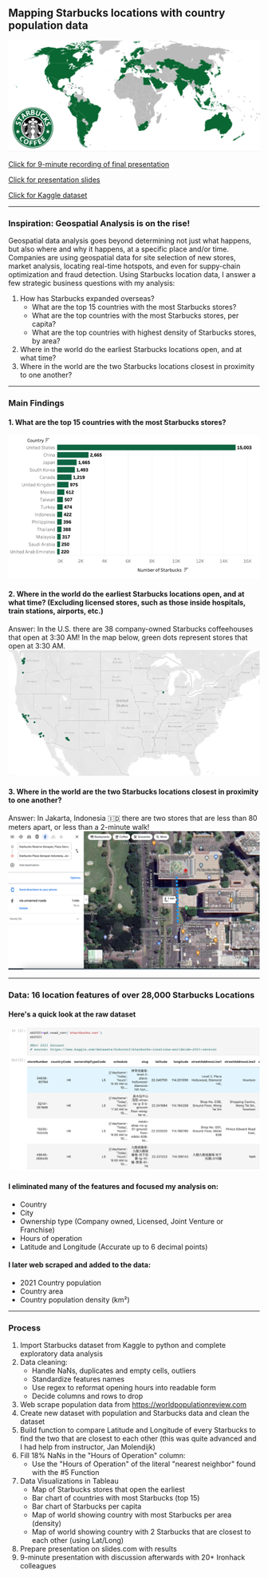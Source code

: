 ## Mapping Starbucks locations with country population data
![](https://github.com/hollyjanedalton/final_ironhack_project/blob/main/starbucks_map.png)

[Click for 9-minute recording of final presentation](https://ironhack.zoom.us/rec/play/z_KuzP88l79dzVBAtHaR-vPE4Xi4xUGUU-C3D948G81Z7jHR7GCBa8oip2yDNDrNwbnBrP9AWwVZ6sM9.WElypAcnuo2-6udI?startTime=1660305720000&_x_zm_rtaid=v-1r2qOaSt-VQG_GldUWIA.1660487182977.ee234b4949979eb90f4b2d2092f0085f&_x_zm_rhtaid=21)

[Click for presentation slides](https://slides.com/hollydalton/deck-5b0977/fullscreen)

[Click for Kaggle dataset](https://www.kaggle.com/datasets/kukuroo3/starbucks-locations-worldwide-2021-version)

---

### Inspiration: Geospatial Analysis is on the rise! 
Geospatial data analysis goes beyond determining not just what happens, but also where and why it happens, at a specific place and/or time. Companies are using geospatial data for site selection of new stores, market analysis, locating real-time hotspots, and even for suppy-chain optimization and fraud detection. Using Starbucks location data, I answer a few strategic business questions with my analysis:

1. How has Starbucks expanded overseas?
      - What are the top 15 countries with the most Starbucks stores?
      - What are the top countries with the most Starbucks stores, per capita?
      - What are the top countries with highest density of Starbucks stores, by area?
2. Where in the world do the earliest Starbucks locations open, and at what time?
3. Where in the world are the two Starbucks locations closest in proximity to one another?

---

### Main Findings
#### 1. What are the top 15 countries with the most Starbucks stores?
![](https://github.com/hollyjanedalton/final_ironhack_project/blob/main/starbucks_count.png)

#### 2. Where in the world do the earliest Starbucks locations open, and at what time? (Excluding licensed stores, such as those inside hospitals, train stations, airports, etc.)
Answer:  In the U.S. there are 38 company-owned Starbucks coffeehouses that open at 3:30 AM! 
In the map below, green dots represent stores that open at 3:30 AM. 
![](https://github.com/hollyjanedalton/final_ironhack_project/blob/main/earliest_starbucks.png)

#### 3. Where in the world are the two Starbucks locations closest in proximity to one another?
Answer: In Jakarta, Indonesia 🇮🇩 there are two stores that are less than 80 meters apart, or less than a 2-minute walk! 
![](https://github.com/hollyjanedalton/final_ironhack_project/blob/main/two_closest_cafes.png)

---

### Data: 16 location features of over 28,000 Starbucks Locations
#### Here's a quick look at the raw dataset 
<img src="./small_data_photo.png">

#### I eliminated many of the features and focused my analysis on: 
- Country 
- City
- Ownership type (Company owned, Licensed, Joint Venture or Franchise)
- Hours of operation 
- Latitude and Longitude (Accurate up to 6 decimal points) 

#### I later web scraped and added to the data:
- 2021 Country population
- Country area
- Country population density (km²)

---

### Process
1. Import Starbucks dataset from Kaggle to python and complete exploratory data analysis
2. Data cleaning: 
      - Handle NaNs, duplicates and empty cells, outliers
      - Standardize features names
      - Use regex to reformat opening hours into readable form 
      - Decide columns and rows to drop
3. Web scrape population data from https://worldpopulationreview.com
4. Create new dataset with population and Starbucks data and clean the dataset
5. Build function to compare Latitude and Longitude of every Starbucks to find the two that are closest to each other (this was quite advanced and I had help from instructor, Jan Molendijk) 
6. Fill 18% NaNs in the "Hours of Operation" column: 
    - Use the "Hours of Operation" of the  literal "nearest neighbor" found with the #5 Function
7. Data Visualizations in Tableau
     - Map of Starbucks stores that open the earliest
     - Bar chart of countries with most Starbucks (top 15)
     - Bar chart of Starbucks per capita
     - Map of world showing country with most Starbucks per area (density)
     - Map of world showing country with 2 Starbucks that are closest to each other (using Lat/Long)
8. Prepare presentation on slides.com with results 
9. 9-minute presentation with discussion afterwards with 20+ Ironhack colleagues 
